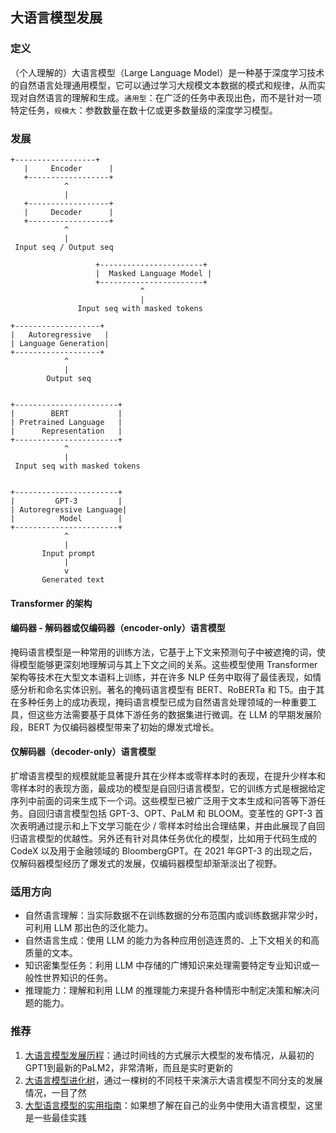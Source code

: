 ## 大语言模型发展
### 定义
（个人理解的）大语言模型（Large Language Model）是一种基于深度学习技术的自然语言处理通用模型，它可以通过学习大规模文本数据的模式和规律，从而实现对自然语言的理解和生成。`通用型`：在广泛的任务中表现出色，而不是针对一项特定任务，`规模大`：参数数量在数十亿或更多数量级的深度学习模型。

### 发展
```
+------------------+
   |     Encoder      |
   +------------------+
            ^
            |
   +------------------+
   |     Decoder      |
   +------------------+
            ^
            |
 Input seq / Output seq

                   +-----------------------+
                   |  Masked Language Model |
                   +-----------------------+
                             ^
                             |
               Input seq with masked tokens

+-------------------+
|   Autoregressive   |
| Language Generation|
+-------------------+
            ^
            |
        Output seq


+-----------------------+
|        BERT           |
| Pretrained Language   |
|      Representation   |
+-----------------------+
            ^
            |
 Input seq with masked tokens


+-----------------------+
|         GPT-3         |
| Autoregressive Language|
|          Model        |
+-----------------------+
            ^
            |
       Input prompt
            |
            v
       Generated text
```
#### Transformer 的架构
#### 编码器 - 解码器或仅编码器（encoder-only）语言模型
掩码语言模型是一种常用的训练方法，它基于上下文来预测句子中被遮掩的词，使得模型能够更深刻地理解词与其上下文之间的关系。这些模型使用 Transformer 架构等技术在大型文本语料上训练，并在许多 NLP 任务中取得了最佳表现，如情感分析和命名实体识别。著名的掩码语言模型有 BERT、RoBERTa 和 T5。由于其在多种任务上的成功表现，掩码语言模型已成为自然语言处理领域的一种重要工具，但这些方法需要基于具体下游任务的数据集进行微调。在 LLM 的早期发展阶段，BERT 为仅编码器模型带来了初始的爆发式增长。

#### 仅解码器（decoder-only）语言模型
扩增语言模型的规模就能显著提升其在少样本或零样本时的表现，在提升少样本和零样本时的表现方面，最成功的模型是自回归语言模型，它的训练方式是根据给定序列中前面的词来生成下一个词。这些模型已被广泛用于文本生成和问答等下游任务。自回归语言模型包括 GPT-3、OPT、PaLM 和 BLOOM。变革性的 GPT-3 首次表明通过提示和上下文学习能在少 / 零样本时给出合理结果，并由此展现了自回归语言模型的优越性。另外还有针对具体任务优化的模型，比如用于代码生成的 CodeX 以及用于金融领域的 BloombergGPT。在 2021 年GPT-3 的出现之后，仅解码器模型经历了爆发式的发展，仅编码器模型却渐渐淡出了视野。

### 适用方向
* 自然语言理解：当实际数据不在训练数据的分布范围内或训练数据非常少时，可利用 LLM 那出色的泛化能力。 
* 自然语言生成：使用 LLM 的能力为各种应用创造连贯的、上下文相关的和高质量的文本。 
* 知识密集型任务：利用 LLM 中存储的广博知识来处理需要特定专业知识或一般性世界知识的任务。 
* 推理能力：理解和利用 LLM 的推理能力来提升各种情形中制定决策和解决问题的能力。

### 推荐
1. [大语言模型发展历程](https://briefgpt.xyz/lm)：通过时间线的方式展示大模型的发布情况，从最初的GPT1到最新的PaLM2，非常清晰，而且是实时更新的
2. [大语言模型进化树](https://arxiv.org/pdf/2304.13712.pdf)，通过一棵树的不同枝干来演示大语言模型不同分支的发展情况，一目了然
3. [大型语言模型的实用指南](https://github.com/Mooler0410/LLMsPracticalGuide)：如果想了解在自己的业务中使用大语言模型，这里是一些最佳实践

